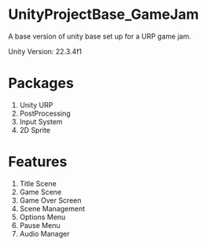 # UnityProjectBase_GameJam
A base version of unity base set up for a URP game jam.

Unity Version: 22.3.4f1

# Packages
1. Unity URP
2. PostProcessing
3. Input System
4. 2D Sprite

# Features
1. Title Scene
2. Game Scene
3. Game Over Screen
4. Scene Management
5. Options Menu
6. Pause Menu
7. Audio Manager